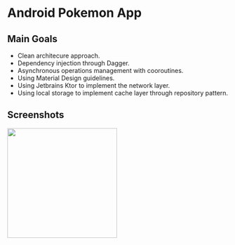 # Android Pokemon App

## Main Goals

* Clean architecure approach.
* Dependency injection through Dagger.
* Asynchronous operations management with cooroutines.
* Using Material Design guidelines.
* Using Jetbrains Ktor to implement the network layer.
* Using local storage to implement cache layer through repository pattern.

## Screenshots

<img width="250px" align="left" src="./screenshots/app_gift.gif" />
